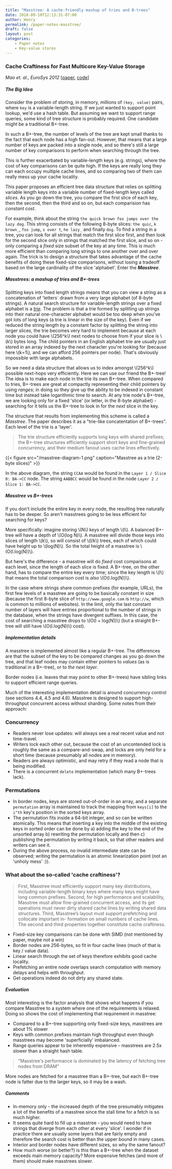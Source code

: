 ```yaml
---
title: "Masstree: A cache-friendly mashup of tries and B-trees"
date: 2018-09-10T12:13:31-07:00
author: Henry
permalink: /paper-notes-masstree/
draft: false
layout: post
categories:
    - Paper notes
    - Key-value stores
---
```


### Cache Craftiness for Fast Multicore Key-Value Storage

_Mao et. al., EuroSys 2012_
\[[paper](https://pdos.csail.mit.edu/papers/masstree:eurosys12.pdf), [code](https://github.com/kohler/masstree-beta)\]

##### The Big Idea

Consider the problem of storing, in memory, millions of `(key, value)` pairs, where `key` is a
variable-length string. If we just wanted to support point lookup, we'd use a hash table. But
assuming we want to support range queries, some kind of tree structure is probably required. One
candidate might be a traditional B+-tree.

In such a B+-tree, the number of levels of the tree are kept small thanks to the fact that
each node has a high fan-out. However, that means that a large number of keys are packed into a
single node, and so there's still a large number of key comparisons to perform when searching
through the tree.

This is further exacerbated by variable-length keys (e.g. strings), where the cost of key
comparisons can be quite high. If the keys are really long they can each occupy multiple cache
lines, and so comparing two of them can really mess up your cache locality.

This paper proposes an efficient tree data structure that relies on splitting variable length keys
into a variable number of fixed-length keys called _slices_. As you go down the tree, you compare
the first slice of each key, then the second, then the third and so on, but each comparision has
_constant cost_.

For example, think about the string `the quick brown fox jumps over the lazy dog`. This string
consists of the following 8-byte slices: `the quic`, `k brown_`, `fox jump`, `s over t`, `he lazy_`
and finally `dog`. To find a string in a tree, you can look for all strings that match the first
slice first, and then look for the second slice only in strings that matched the first slice, and so
on - only comparing a _fixed_ size subset of the key at any time. This is much more efficient than
comparing long strings to one another over and over again. The trick is to design a structure that
takes advantage of the cache benefits of doing these fixed-size comparisons, without losing a
tradeoff based on the large cardinality of the slice 'alphabet'. Enter the **_Masstree_**.

<!--more-->

##### Masstrees: a mashup of tries and B+-trees

Splitting keys into fixed length strings means that you can view a string as a concatenation of
'letters` drawn from a very large alphabet (of 8-byte strings). A natural search structure for
variable-length strings over a fixed alphabet is a _[trie](https://en.wikipedia.org/wiki/Trie)_. The problem is that a trie formed by
splitting up strings into their natural one-character alphabet would be too deep when you've got
lots of long keys (a trie is linear in the size of the key). Even if we reduced the string length by
a constant factor by splitting the string into larger slices, the trie becomes very hard to
implement because at each node you could have \\(256^k\\) next nodes to choose from if your slice is
\\(k\\) bytes long. The child pointers in an English alphabet trie are usually just stored in an
array indexed by the next character you're looking for (because here \\(k=1\\), and we can afford
256 pointers per node). That's obviously impossible with large alphabets.

So we need a data structure that allows us to index amongst \\(256^k\\) possible next-hops very
efficiently. Here we can use our friend the B+-tree! The idea is to make each node in the trie its
own B+-tree. When compared to tries, B+-trees are great at compactly representing their child
pointers by using _ranges_; in doing so they give up the ability to be indexed in constant time but
instead take logarithmic time to search. At any trie node's B+-tree, we are looking only for a fixed
'slice' (or letter, in the 8-byte alphabet) - searching for it tells us the B+-tree to look in for
the _next_ slice in the key.

The structure that results from implementing this scheme is called a _Masstree_. The paper describes
it as a "trie-like concatentation of B+-trees". Each level of the trie is a 'layer'.

> The trie structure efficiently supports long keys with shared prefixes; the B+-tree structures
> efficiently support short keys and fine-grained concurrency, and their medium fanout uses cache
> lines effectively.

{{< figure src="/masstree-diagram-1.png" caption="Masstree as a trie (2-byte slices)" >}}

In the above diagram, the string `CCAA` would be found in the `Layer 1 / Slice 0: BA->CC` node. The
string `AABBCC` would be found in the node `Layer 2 / Slice 1: BA->CC`.

##### Masstree vs B+-trees

If you don't include the entire key in every node, the resulting tree naturally has to be deeper. So
aren't masstrees going to be less efficient for searching for keys?

More specifically: imagine storing \\(N\\) keys of length \\(l\\). A balanced B+-tree will have a
depth of \\(O(log N)\\). A masstree will divide those keys into slices of length \\(k\\), so will
consist of \\(l/k\\) trees, each of which could have height up to \\(log(N)\\). So the total height
of a masstree is \\(O(l.log(N))\\).

But here's the difference - a masstree will do _fixed_ cost comparisons at each level, since the
length of each slice is fixed. A B+-tree, on the other hand, has to compare the entire key every
time; since the key length is \\(l\\) that means the total comparison cost is _also_
\\(O(l.log(N))\\).

In the case where strings share common prefixes (for example, URLs), the first few levels of a
masstree are going to be basically constant in size (because the first 8-byte slice of
`http://www.google.com` is `http://w`, which is common to millions of websites). In the limit, only
the last constant number of layers will have entries proportional to the number of strings in the
database, when the strings have divergent suffixes. In this case, the cost of searching a masstree
drops to \\(O(l + log(N))\\) (but a straight B+-tree will still have \\(O(l.log(N))\\) cost).

##### Implementation details

A masstree is implemented almost like a regular B+-tree. The differences are that the subset of the
key to be compared changes as you go down the tree, and that leaf nodes may contain either pointers
to _values_ (as is traditional in a B+-tree), or to _the next layer_.

Border nodes (i.e. leaves that may point to other B+-trees) have sibling links to support efficient
range queries.

Much of the interesting implementation detail is around concurrency control (see sections 4.4, 4.5
and 4.6). Masstree is designed to support high-throughput concurrent access without sharding. Some
notes from their approach:

### Concurrency

* Readers never lose updates: will always see a real recent value and not time-travel.
* Writers lock each other out, because the cost of an uncontended lock is roughly the same as a
  compare-and-swap, and locks are only held for a short time (because presumably all nodes are in
  memory).
* Readers are always optimistic, and may retry if they read a node that is being modified.
* There is a concurrent `delete` implementation (which many B+-trees lack).

### Permutations

* In border nodes, keys are stored out-of-order in an array, and a separate `permutation` array is
  maintained to track the mapping from `keys[i]` to the `i^th` key's position in the sorted keys
  array.
* The permutation fits inside a 64-bit integer, and so can be written atomically. This means that
  inserting a key into the middle of the existing keys in sorted order can be done by a) adding the
  key to the end of the unsorted array b) rewriting the permutation locally and then c) publishing
  the permutation by writing it back, so that other readers and writers can see it.
* During the above process, no invalid intermediate state can be observed; writing the permutation
  is an atomic linearization point (not an 'unholy mess' :)).

### What about the so-called 'cache craftiness'?

> First, Masstree must efficiently support many key distributions, including variable-length binary
> keys where many keys might have long common prefixes. Second, for high performance and
> scalability, Masstree must allow fine-grained concurrent access, and its get operations must
> never dirty shared cache lines by writing shared data structures. Third, Masstree’s layout must
> support prefetching and collocate important in- formation on small numbers of cache lines. The
> second and third properties together constitute cache craftiness.

* Fixed-size key comparisons can be done with SIMD (not mentioned by paper, maybe not a win)
* Border nodes are 256-bytes, so fit in four cache lines (much of that is key / value data).
* Linear search through the set of keys therefore exhibits good cache locality.
* Prefetching an entire node overlaps search computation with memory delays and helps with
  throughput.
* Get operations indeed do not dirty any shared state.

##### Evaluation

Most interesting is the factor analysis that shows what happens if you compare Masstree to a system
where one of the requirements is relaxed. Doing so shows the cost of implementing that requirement
in masstree:

* Compared to a B+-tree supporting only fixed-size keys, masstrees are about 1% slower
* Keys with common prefixes maintain high throughput even though masstrees may become
  'superficially' imbalanced.
* Range queries appear to be inherently expensive - masstrees are 2.5x slower than a straight hash
  table.

> "Masstree's performance is dominated by the latency of fetching tree nodes from DRAM"

More nodes are fetched for a masstree than a B+-tree, but each B+-tree node is fatter due to the
larger keys, so it may be a wash.

##### Comments

* In-memory only - the increased depth of the tree presumably mitigates a lot of the benefits of a
  masstree since the stall time for a fetch is so much higher.
* It seems quite hard to fill up a masstree - you would need to have strings that diverge from each
  other at every 'slice'. I wonder if in practice there are usually some layers that are fairly
  empty and therefore the search cost is better than the upper bound in many cases.
* Interior and border nodes have different sizes, so why the same fanout?
* How much worse (or better?) is this than a B+-tree when the dataset exceeds main memory capacity?
  More expensive fetches (and more of them) should make masstrees slower.
